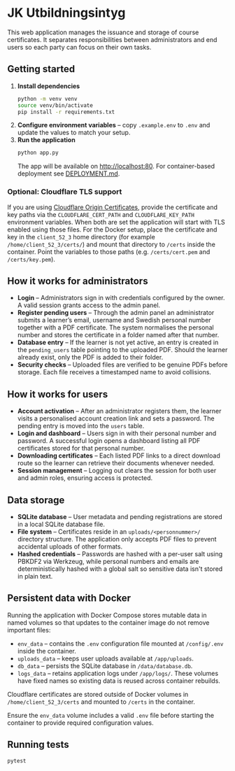 # JK Utbildningsintyg

This web application manages the issuance and storage of course certificates. It separates responsibilities between administrators and end users so each party can focus on their own tasks.

## Getting started

1. **Install dependencies**
   ```bash
   python -m venv venv
   source venv/bin/activate
   pip install -r requirements.txt
   ```
2. **Configure environment variables** – copy `.example.env` to `.env` and update the values to match your setup.
3. **Run the application**
   ```bash
   python app.py
   ```
   The app will be available on <http://localhost:80>. For container-based deployment see [DEPLOYMENT.md](DEPLOYMENT.md).

### Optional: Cloudflare TLS support

If you are using [Cloudflare Origin Certificates](https://developers.cloudflare.com/ssl/origin-configuration/origin-ca/),
provide the certificate and key paths via the ``CLOUDFLARE_CERT_PATH`` and
``CLOUDFLARE_KEY_PATH`` environment variables. When both are set the
application will start with TLS enabled using those files. For the Docker
setup, place the certificate and key in the `client_52_3` home directory (for
example `/home/client_52_3/certs/`) and mount that directory to `/certs`
inside the container. Point the variables to those paths (e.g.
`/certs/cert.pem` and `/certs/key.pem`).

## How it works for administrators

* **Login** – Administrators sign in with credentials configured by the owner. A valid session grants access to the admin panel.
* **Register pending users** – Through the admin panel an administrator submits a learner’s email, username and Swedish personal number together with a PDF certificate. The system normalises the personal number and stores the certificate in a folder named after that number.
* **Database entry** – If the learner is not yet active, an entry is created in the `pending_users` table pointing to the uploaded PDF. Should the learner already exist, only the PDF is added to their folder.
* **Security checks** – Uploaded files are verified to be genuine PDFs before storage. Each file receives a timestamped name to avoid collisions.

## How it works for users

* **Account activation** – After an administrator registers them, the learner visits a personalised account creation link and sets a password. The pending entry is moved into the `users` table.
* **Login and dashboard** – Users sign in with their personal number and password. A successful login opens a dashboard listing all PDF certificates stored for that personal number.
* **Downloading certificates** – Each listed PDF links to a direct download route so the learner can retrieve their documents whenever needed.
* **Session management** – Logging out clears the session for both user and admin roles, ensuring access is protected.

## Data storage

* **SQLite database** – User metadata and pending registrations are stored in a local SQLite database file.
* **File system** – Certificates reside in an `uploads/<personnummer>/` directory structure. The application only accepts PDF files to prevent accidental uploads of other formats.
* **Hashed credentials** – Passwords are hashed with a per-user salt using PBKDF2 via Werkzeug, while personal numbers and emails are deterministically hashed with a global salt so sensitive data isn't stored in plain text.

## Persistent data with Docker

Running the application with Docker Compose stores mutable data in named volumes so that updates to the container image do not remove important files:

* `env_data` – contains the `.env` configuration file mounted at `/config/.env` inside the container.
* `uploads_data` – keeps user uploads available at `/app/uploads`.
* `db_data` – persists the SQLite database in `/data/database.db`.
* `logs_data` – retains application logs under `/app/logs/`.
These volumes have fixed names so existing data is reused across container rebuilds.

Cloudflare certificates are stored outside of Docker volumes in
`/home/client_52_3/certs` and mounted to `/certs` in the container.

Ensure the `env_data` volume includes a valid `.env` file before starting the container to provide required configuration values.

## Running tests

```bash
pytest
```

